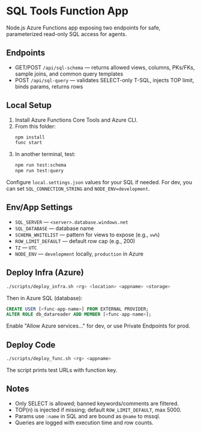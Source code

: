# SQL Tools Function App

Node.js Azure Functions app exposing two endpoints for safe, parameterized read-only SQL access for agents.

## Endpoints
- GET/POST `/api/sql-schema` — returns allowed views, columns, PKs/FKs, sample joins, and common query templates
- POST `/api/sql-query` — validates SELECT-only T-SQL, injects TOP limit, binds params, returns rows

## Local Setup
1. Install Azure Functions Core Tools and Azure CLI.
2. From this folder:
   ```bash
   npm install
   func start
   ```
3. In another terminal, test:
   ```bash
   npm run test:schema
   npm run test:query
   ```

Configure `local.settings.json` values for your SQL if needed. For dev, you can set `SQL_CONNECTION_STRING` and `NODE_ENV=development`.

## Env/App Settings
- `SQL_SERVER` — `<server>.database.windows.net`
- `SQL_DATABASE` — database name
- `SCHEMA_WHITELIST` — pattern for views to expose (e.g., `vw%`)
- `ROW_LIMIT_DEFAULT` — default row cap (e.g., 200)
- `TZ` — `UTC`
- `NODE_ENV` — `development` locally, `production` in Azure

## Deploy Infra (Azure)
```bash
./scripts/deploy_infra.sh <rg> <location> <appname> <storage>
```
Then in Azure SQL (database):
```sql
CREATE USER [<func-app-name>] FROM EXTERNAL PROVIDER;
ALTER ROLE db_datareader ADD MEMBER [<func-app-name>];
```
Enable "Allow Azure services…" for dev, or use Private Endpoints for prod.

## Deploy Code
```bash
./scripts/deploy_func.sh <rg> <appname>
```
The script prints test URLs with function key.

## Notes
- Only SELECT is allowed; banned keywords/comments are filtered.
- TOP(n) is injected if missing; default `ROW_LIMIT_DEFAULT`, max 5000.
- Params use `:name` in SQL and are bound as `@name` to mssql.
- Queries are logged with execution time and row counts.

